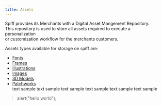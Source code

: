 ```yaml
---
title: Assets
---
```


Spiff provides its Merchants with a Digital Asset Mangement Repository. This repository is used to store all assets required to execute a personalization  
or customization workflow for the merchants customers.

Assets types available for storage on spiff are: 
* [Fonts](http://help.spiff.com.au/asset-library/fonts)
* [Frames](http://help.spiff.com.au/asset-library/frames)
* [Illustrations](http://help.spiff.com.au/asset-library/illustrations)
* [Images](http://help.spiff.com.au/asset-library/images)
* [3D Models](http://help.spiff.com.au/asset-library/3d-models)
* [Patchworks](http://help.spiff.com.au/asset-library/patchworks)  
text sample text sample text sample text sample text sample text sample 


> alert("hello world");

